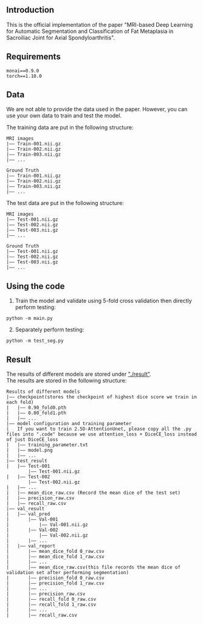 ## Introduction
This is the official implementation of the paper "MRI-based Deep Learning for Automatic Segmentation and Classification of Fat Metaplasia in Sacroiliac Joint for Axial Spondyloarthritis".

## Requirements
```
monai==0.9.0
torch==1.10.0
```


## Data
We are not able to provide the data used in the paper. However, you can use your own data to train and test the model.

The training data are put in the following structure:
```
MRI images
|—— Train-001.nii.gz
|—— Train-002.nii.gz
|—— Train-003.nii.gz
|—— ...

Ground Truth
|—— Train-001.nii.gz
|—— Train-002.nii.gz
|—— Train-003.nii.gz
|—— ...
```
The test data are put in the following structure:
```
MRI images
|—— Test-001.nii.gz
|—— Test-002.nii.gz
|—— Test-003.nii.gz
|—— ...

Ground Truth
|—— Test-001.nii.gz
|—— Test-002.nii.gz
|—— Test-003.nii.gz
|—— ...
```

## Using the code
1. Train the model and validate using 5-fold cross validation then directly perform testing:
```
python -m main.py
```
2. Separately perform testing:
```
python -m test_seg.py
```

## Result
The results of different models are stored under ["./result"](/result/).  
The results are stored in the following structure:
```
Results of different models
|—— checkpoint(stores the checkpoint of highest dice score we train in each fold)
|   |—— 0.90_fold0.pth
|   |—— 0.80_fold1.pth
|   |—— ...
|—— model configuration and training parameter
|   If you want to train 2.5D-AttentionUnet, please copy all the .py files into ".code" because we use attention_loss + DiceCE_loss instead of just DiceCE_loss
|   |—— training_parameter.txt
|   |—— model.png
|   |—— ...
|—— test_result
|   |—— Test-001
        |—— Test-001.nii.gz
|   |—— Test-002
        |—— Test-002.nii.gz
|   |—— ...
|   |—— mean_dice_raw.csv (Record the mean dice of the test set)
|   |—— precision_raw.csv
|   |—— recall_raw.csv
|—— val_result
|   |—— val_pred
|       |—— Val-001
|           |—— Val-001.nii.gz
|       |—— Val-002
|           |—— Val-002.nii.gz
|       |—— ...
|   |—— val_report
|       |—— mean_dice_fold 0_raw.csv
|       |—— mean_dice_fold 1_raw.csv
|       |—— ...
|       |—— mean_dice_raw.csv(this file records the mean dice of validation set after performing segmentation)
|       |—— precision_fold 0_raw.csv
|       |—— precision_fold 1_raw.csv
|       |—— ...
|       |—— precision_raw.csv
|       |—— recall_fold 0_raw.csv
|       |—— recall_fold 1_raw.csv
|       |—— ...
|       |—— recall_raw.csv
